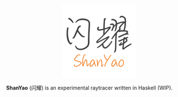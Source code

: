 <p align="center"><img src ="https://github.com/vaclavsvejcar/shanyao/blob/master/doc/assets/logo.png?raw=true" width="200" /></p>

__ShanYao__ (闪耀) is an experimental raytracer written in Haskell (WIP).
